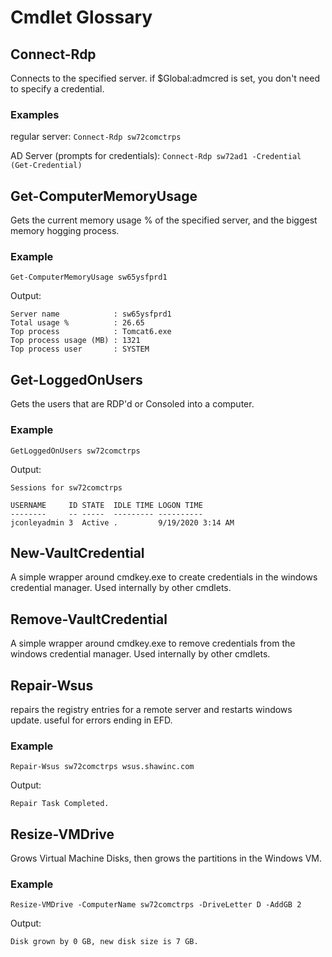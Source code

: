 # Cmdlet Glossary

## Connect-Rdp

Connects to the specified server. if $Global:admcred is set, you don't need to specify a credential.

### Examples

regular server: `Connect-Rdp sw72comctrps`

AD Server (prompts for credentials): `Connect-Rdp sw72ad1 -Credential (Get-Credential)`

## Get-ComputerMemoryUsage

Gets the current memory usage % of the specified server, and the biggest memory hogging process.

### Example

`Get-ComputerMemoryUsage sw65ysfprd1`

Output:

```Text
Server name            : sw65ysfprd1
Total usage %          : 26.65
Top process            : Tomcat6.exe
Top process usage (MB) : 1321
Top process user       : SYSTEM
```

## Get-LoggedOnUsers

Gets the users that are RDP'd or Consoled into a computer.

### Example

`GetLoggedOnUsers sw72comctrps`

Output:

```Text
Sessions for sw72comctrps

USERNAME     ID STATE  IDLE TIME LOGON TIME
--------     -- -----  --------- ----------
jconleyadmin 3  Active .         9/19/2020 3:14 AM
```

## New-VaultCredential

A simple wrapper around cmdkey.exe to create credentials in the windows credential manager. Used internally by other cmdlets.

## Remove-VaultCredential

A simple wrapper around cmdkey.exe to remove credentials from the windows credential manager. Used internally by other cmdlets.

## Repair-Wsus

repairs the registry entries for a remote server and restarts windows update. useful for errors ending in EFD.

### Example

`Repair-Wsus sw72comctrps wsus.shawinc.com`

Output:

```Text
Repair Task Completed.
```

## Resize-VMDrive

Grows Virtual Machine Disks, then grows the partitions in the Windows VM.

### Example

`Resize-VMDrive -ComputerName sw72comctrps -DriveLetter D -AddGB 2`

Output:

```Text
Disk grown by 0 GB, new disk size is 7 GB.
```
